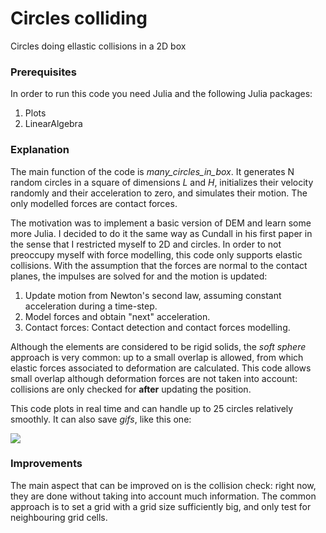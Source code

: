 # Circles colliding

Circles doing ellastic collisions in a 2D box

### Prerequisites

In order to run this code you need Julia and the following Julia packages:

1. Plots
2. LinearAlgebra

### Explanation

The main function of the code is _many_circles_in_box_. It generates N random circles in a square of dimensions _L_ and _H_, initializes their velocity randomly and their acceleration to zero, and simulates their motion. The only modelled forces are contact forces.

The motivation was to implement a basic version of DEM and learn some more Julia. I decided to do it the same way as Cundall in his first paper in the sense that I restricted myself to 2D and circles. In order to not preoccupy myself with force modelling, this code only supports elastic collisions. With the assumption that the forces are normal to the contact planes, the impulses are solved for and the motion is updated:
1. Update motion from Newton's second law, assuming constant acceleration during a time-step.
2. Model forces and obtain "next" acceleration.
  1. Contact forces: Contact detection and contact forces modelling.

Although the elements are considered to be rigid solids, the _soft sphere_ approach is very common: up to a small overlap is allowed, from which elastic forces associated to deformation are calculated. This code allows small overlap although deformation forces are not taken into account: collisions are only checked for **after** updating the position.

This code plots in real time and can handle up to 25 circles relatively smoothly. It can also save _gifs_, like this one:

![](24FPS_example.gif)

### Improvements
The main aspect that can be improved on is the collision check: right now, they are done without taking into account much information. The common approach is to set a grid with a grid size sufficiently big, and only test for neighbouring grid cells.
